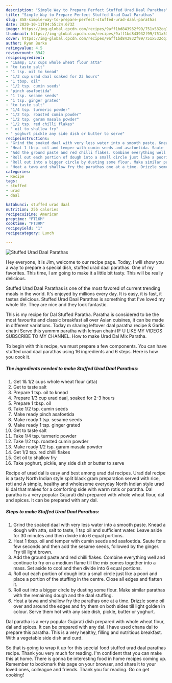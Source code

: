 ```yaml
---
description: "Simple Way to Prepare Perfect Stuffed Urad Daal Parathas"
title: "Simple Way to Prepare Perfect Stuffed Urad Daal Parathas"
slug: 858-simple-way-to-prepare-perfect-stuffed-urad-daal-parathas
date: 2020-10-11T04:55:24.673Z
image: https://img-global.cpcdn.com/recipes/9aff1bd843932f99/751x532cq70/stuffed-urad-daal-parathas-recipe-main-photo.jpg
thumbnail: https://img-global.cpcdn.com/recipes/9aff1bd843932f99/751x532cq70/stuffed-urad-daal-parathas-recipe-main-photo.jpg
cover: https://img-global.cpcdn.com/recipes/9aff1bd843932f99/751x532cq70/stuffed-urad-daal-parathas-recipe-main-photo.jpg
author: Ryan Burke
ratingvalue: 4.5
reviewcount: 8942
recipeingredient:
- "1&amp; 1/2 cups whole wheat flour atta"
- "to taste salt"
- "1 tsp. oil to knead"
- "1/3 cup urad daal soaked for 23 hours"
- "1 tbsp. oil"
- "1/2 tsp. cumin seeds"
- "pinch asafoetida"
- "1 tsp. sesame seeds"
- "1 tsp. ginger grated"
- "to taste salt"
- "1/4 tsp. turmeric powder"
- "1/2 tsp. roasted cumin powder"
- "1/2 tsp. garam masala powder"
- "1/2 tsp. red chilli flakes"
- " oil to shallow fry"
- " yoghurt pickle any side dish or butter to serve"
recipeinstructions:
- "Grind the soaked daal with very less water into a smooth paste. Knead a dough with atta, salt to taste, 1 tsp oil and sufficient water. Leave aside for 30 minutes and then divide into 6 equal portions."
- "Heat 1 tbsp. oil and temper with cumin seeds and asafoetida. Saute for a few seconds and then add the sesame seeds, followed by the ginger. Fry till light brown."
- "Add the ground paste and red chilli flakes. Combine everything well and continue to fry on a medium flame till the mix comes together into a mass. Set aside to cool and then divide into 6 equal portions."
- "Roll out each portion of dough into a small circle just like a poori and place a portion of the stuffing in the centre. Close all edges and flatten it."
- "Roll out into a bigger circle by dusting some flour. Make similar parathas with the remaining dough and the daal stuffing."
- "Heat a tawa and shallow fry the parathas one at a time. Drizzle some oil over and around the edges and fry them on both sides till light golden in colour. Serve them hot with any side dish, pickle, butter or yoghurt."
categories:
- Recipe
tags:
- stuffed
- urad
- daal

katakunci: stuffed urad daal 
nutrition: 256 calories
recipecuisine: American
preptime: "PT16M"
cooktime: "PT39M"
recipeyield: "1"
recipecategory: Lunch

---
```



![Stuffed Urad Daal Parathas](https://img-global.cpcdn.com/recipes/9aff1bd843932f99/751x532cq70/stuffed-urad-daal-parathas-recipe-main-photo.jpg)

Hey everyone, it is Jim, welcome to our recipe page. Today, I will show you a way to prepare a special dish, stuffed urad daal parathas. One of my favorites. This time, I am going to make it a little bit tasty. This will be really delicious.

Stuffed Urad Daal Parathas is one of the most favored of current trending meals in the world. It's enjoyed by millions every day. It is easy, it is fast, it tastes delicious. Stuffed Urad Daal Parathas is something that I've loved my whole life. They are nice and they look fantastic.

This is my recipe for Dal Stuffed Paratha. Paratha is considered to be the most favourite and classic breakfast all over Asian cuisines, it can be made in different variations. Today m sharing leftover daal paratha recipe &amp; Garlic chatni Serve this yummm paratha with lehsan chatni IF U LIKE MY VIDEOS SUBSCRIBE TO MY CHANNEL. How to make Urad Dal Mix Paratha.


To begin with this recipe, we must prepare a few components. You can have stuffed urad daal parathas using 16 ingredients and 6 steps. Here is how you cook it.

<!--inarticleads1-->

##### The ingredients needed to make Stuffed Urad Daal Parathas:

1. Get 1&amp; 1/2 cups whole wheat flour (atta)
1. Get to taste salt
1. Prepare 1 tsp. oil to knead
1. Prepare 1/3 cup urad daal, soaked for 2-3 hours
1. Prepare 1 tbsp. oil
1. Take 1/2 tsp. cumin seeds
1. Make ready pinch asafoetida
1. Make ready 1 tsp. sesame seeds
1. Make ready 1 tsp. ginger grated
1. Get to taste salt
1. Take 1/4 tsp. turmeric powder
1. Take 1/2 tsp. roasted cumin powder
1. Make ready 1/2 tsp. garam masala powder
1. Get 1/2 tsp. red chilli flakes
1. Get  oil to shallow fry
1. Take  yoghurt, pickle, any side dish or butter to serve


Recipe of urad dal is easy and best among urad dal recipes. Urad dal recipe is a tasty North Indian style split black gram preparation served with rice, roti and A simple, healthy and wholesome everyday North Indian style urad ki dal that makes for a comforting side with warm rotis or paratha. Dal paratha is a very popular Gujarati dish prepared with whole wheat flour, dal and spices. It can be prepared with any dal. 

<!--inarticleads2-->

##### Steps to make Stuffed Urad Daal Parathas:

1. Grind the soaked daal with very less water into a smooth paste. Knead a dough with atta, salt to taste, 1 tsp oil and sufficient water. Leave aside for 30 minutes and then divide into 6 equal portions.
1. Heat 1 tbsp. oil and temper with cumin seeds and asafoetida. Saute for a few seconds and then add the sesame seeds, followed by the ginger. Fry till light brown.
1. Add the ground paste and red chilli flakes. Combine everything well and continue to fry on a medium flame till the mix comes together into a mass. Set aside to cool and then divide into 6 equal portions.
1. Roll out each portion of dough into a small circle just like a poori and place a portion of the stuffing in the centre. Close all edges and flatten it.
1. Roll out into a bigger circle by dusting some flour. Make similar parathas with the remaining dough and the daal stuffing.
1. Heat a tawa and shallow fry the parathas one at a time. Drizzle some oil over and around the edges and fry them on both sides till light golden in colour. Serve them hot with any side dish, pickle, butter or yoghurt.


Dal paratha is a very popular Gujarati dish prepared with whole wheat flour, dal and spices. It can be prepared with any dal. I have used chana dal to prepare this paratha. This is a very healthy, filling and nutritious breakfast. With a vegetable side dish and curd. 

So that is going to wrap it up for this special food stuffed urad daal parathas recipe. Thank you very much for reading. I'm confident that you can make this at home. There is gonna be interesting food in home recipes coming up. Remember to bookmark this page on your browser, and share it to your loved ones, colleague and friends. Thank you for reading. Go on get cooking!
